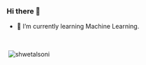 ### Hi there 👋

<!--
**TheCoderAS/thecoderas** is a ✨ _special_ ✨ repository because its `README.md` (this file) appears on your GitHub profile.

Here are some ideas to get you started:
-->
- 🌱 I’m currently learning Machine Learning.
<br>
<p>&nbsp;<img align="center" src="https://github-readme-stats.vercel.app/api?username=shwetalsoni&include_all_commits=true&show_icons=true&count_private=true&locale=en&theme=algolia" alt="shwetalsoni" /></p>

<!--
- 👯 I’m looking to collaborate on ...
- 🤔 I’m looking for help with ...
- 💬 Ask me about ...
- 📫 How to reach me: ...
- 😄 Pronouns: ...
- ⚡ Fun fact: ...
-->
